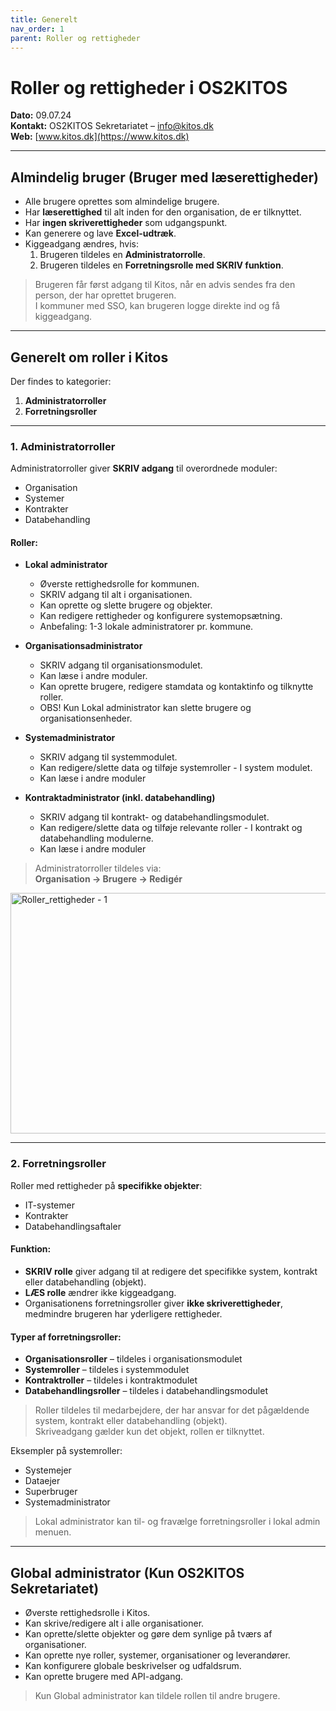 ```yaml
---
title: Generelt
nav_order: 1
parent: Roller og rettigheder
---
```



# Roller og rettigheder i OS2KITOS  
**Dato:** 09.07.24  
**Kontakt:** OS2KITOS Sekretariatet – [info@kitos.dk](mailto:info@kitos.dk)  
**Web:** [www.kitos.dk](https://www.kitos.dk)

---

## Almindelig bruger (Bruger med læserettigheder)

- Alle brugere oprettes som almindelige brugere.
- Har **læserettighed** til alt inden for den organisation, de er tilknyttet.
- Har **ingen skriverettigheder** som udgangspunkt.
- Kan generere og lave **Excel-udtræk**.
- Kiggeadgang ændres, hvis:
  1. Brugeren tildeles en **Administratorrolle**.
  2. Brugeren tildeles en **Forretningsrolle med SKRIV funktion**.


> Brugeren får først adgang til Kitos, når en advis sendes fra den person, der har oprettet brugeren.  
> I kommuner med SSO, kan brugeren logge direkte ind og få kiggeadgang.

---

## Generelt om roller i Kitos

Der findes to kategorier:

1. **Administratorroller**
2. **Forretningsroller**

---

### 1. Administratorroller

Administratorroller giver **SKRIV adgang** til overordnede moduler:

- Organisation
- Systemer
- Kontrakter
- Databehandling


#### Roller:

- **Lokal administrator**
  - Øverste rettighedsrolle for kommunen.
  - SKRIV adgang til alt i organisationen.
  - Kan oprette og slette brugere og objekter.
  - Kan redigere rettigheder og konfigurere systemopsætning.
  - Anbefaling: 1-3 lokale administratorer pr. kommune.

- **Organisationsadministrator**
  - SKRIV adgang til organisationsmodulet.
  - Kan læse i andre moduler.
  - Kan oprette brugere, redigere stamdata og kontaktinfo og tilknytte roller.
  - OBS! Kun Lokal administrator kan slette brugere og organisationsenheder.

- **Systemadministrator**
  - SKRIV adgang til systemmodulet.
  - Kan redigere/slette data og tilføje systemroller - I system modulet.
  - Kan læse i andre moduler

- **Kontraktadministrator (inkl. databehandling)**
  - SKRIV adgang til kontrakt- og databehandlingsmodulet.
  - Kan redigere/slette data og tilføje relevante roller - I kontrakt og databehandling modulerne.
  - Kan læse i andre moduler

> Administratorroller tildeles via:  
> **Organisation → Brugere → Redigér**
 
<img width="1697" height="385" alt="Roller_rettigheder - 1" src="https://github.com/user-attachments/assets/23412b45-b373-4f8b-bd27-5fb464e99015" />

---

### 2. Forretningsroller

Roller med rettigheder på **specifikke objekter**:

- IT-systemer
- Kontrakter
- Databehandlingsaftaler

#### Funktion:

- **SKRIV rolle** giver adgang til at redigere det specifikke system, kontrakt eller databehandling (objekt).
- **LÆS rolle** ændrer ikke kiggeadgang.
- Organisationens forretningsroller giver **ikke skriverettigheder**, medmindre brugeren har yderligere rettigheder.

#### Typer af forretningsroller:

- **Organisationsroller** – tildeles i organisationsmodulet  
- **Systemroller** – tildeles i systemmodulet  
- **Kontraktroller** – tildeles i kontraktmodulet  
- **Databehandlingsroller** – tildeles i databehandlingsmodulet

> Roller tildeles til medarbejdere, der har ansvar for det pågældende system, kontrakt eller databehandling (objekt).  
> Skriveadgang gælder kun det objekt, rollen er tilknyttet.

Eksempler på systemroller:

- Systemejer  
- Dataejer  
- Superbruger  
- Systemadministrator

> Lokal administrator kan til- og fravælge forretningsroller i lokal admin menuen.

---

## Global administrator (Kun OS2KITOS Sekretariatet)

- Øverste rettighedsrolle i Kitos.
- Kan skrive/redigere alt i alle organisationer.
- Kan oprette/slette objekter og gøre dem synlige på tværs af organisationer.
- Kan oprette nye roller, systemer, organisationer og leverandører.
- Kan konfigurere globale beskrivelser og udfaldsrum.
- Kan oprette brugere med API-adgang.

<!-- BILLEDE HER: Global administrator funktioner -->

> Kun Global administrator kan tildele rollen til andre brugere.
